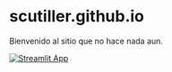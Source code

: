 # scutiller.github.io

Bienvenido al sitio que no hace nada aun.

[![Streamlit App](https://static.streamlit.io/badges/streamlit_badge_black_white.svg)](https://share.streamlit.io/scutiller/scutiller.github.io/app.py/app.py)
